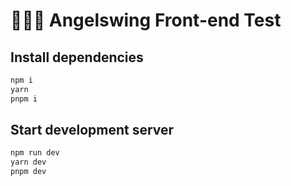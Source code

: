 # 🧑🏻‍💻 Angelswing Front-end Test

## Install dependencies

```sh
npm i
yarn
pnpm i
```

## Start development server

```sh
npm run dev
yarn dev
pnpm dev
```
